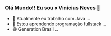 ### Olá Mundo!! Eu sou o Vinicius Neves 👋
- 🔭 Atualmente eu trabalho com Java ...
- 🌱 Estou aprendendo programação fullstack  ...
- 😄 Generation Brasil ...

<!--

<div align="center">
  <a href="https://github.com/ViniciusNeves12">
  <img height="180em" src="https://github-readme-stats.vercel.app/api?username=ViniciusNeves12&show_icons=true&theme=dracula&include_all_commits=true&count_private=true"/>
  <img height="180em" src="https://github-readme-stats.vercel.app/api/top-langs/?username=ViniciusNeves12&layout=compact&langs_count=7&theme=dracula"/>
</div>
